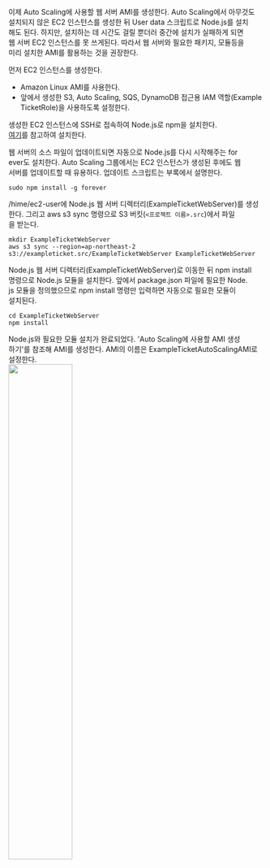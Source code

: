 이제 Auto Scaling에 사용할 웹 서버 AMI를 생성한다. Auto Scaling에서 아무것도  
설치되지 않은 EC2 인스턴스를 생성한 뒤 User data 스크립트로 Node.js를 설치  
해도 된다. 하지만, 설치하는 데 시간도 걸릴 뿐더러 중간에 설치가 실패하게 되면  
웹 서버 EC2 인스턴스를 못 쓰게된다. 따라서 웹 서버와 필요한 패키지, 모듈등을  
미리 설치한 AMI를 활용하는 것을 권장한다.   
  
먼저 EC2 인스턴스를 생성한다.   
- Amazon Linux AMI를 사용한다.  
- 앞에서 생성한 S3, Auto Scaling, SQS, DynamoDB 접근용 IAM 역할(Example  
TicketRole)을 사용하도록 설정한다.   
  
생성한 EC2 인스턴스에 SSH로 접속하여 Node.js로 npm을 설치한다.   
[여기](https://github.com/yunkangmin/spring-boot/blob/main/aws/56%20CloudFront%20%EC%BB%A4%EC%8A%A4%ED%85%80%20%EC%98%A4%EB%A6%AC%EC%A7%84%20%EC%82%AC%EC%9A%A9%ED%95%98%EA%B8%B0.md)를 참고하여 설치한다.   

웹 서버의 소스 파일이 업데이트되면 자동으로 Node.js를 다시 시작해주는 for  
ever도 설치한다. Auto Scaling 그룹에서는 EC2 인스턴스가 생성된 후에도 웹  
서버를 업데이트할 때 유용하다. 업데이트 스크립트는 부록에서 설명한다.   
```
sudo npm install -g forever
```
  
/hime/ec2-user에 Node.js 웹 서버 디렉터리(ExampleTicketWebServer)를 생성  
한다. 그리고 aws s3 sync 명령으로 S3 버킷(`<프로젝트 이름>.src`)에서 파일  
을 받는다.   

```
mkdir ExampleTicketWebServer
aws s3 sync --region=ap-northeast-2 s3://exampleticket.src/ExampleTicketWebServer ExampleTicketWebServer
```
  
Node.js 웹 서버 디렉터리(ExampleTicketWebServer)로 이동한 뒤 npm install  
명령으로 Node.js 모듈을 설치한다. 앞에서 package.json 파일에 필요한 Node.  
js 모듈을 정의했으므로 npm install 명령만 입력하면 자동으로 필요한 모듈이  
설치된다.   

```
cd ExampleTicketWebServer
npm install
```

Node.js와 필요한 모듈 설치가 완료되었다. 'Auto Scaling에 사용할 AMI 생성  
하기'를 참조해 AMI를 생성한다. AMI의 이름은 ExampleTicketAutoScalingAMI로  
설정한다.  
<img src="https://user-images.githubusercontent.com/33191974/160119405-cb8e78da-5fc9-4624-a58e-5f5a8e3d12b1.png" width="50%" height="50%"/>    































